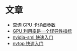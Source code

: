 # 文章

* [查询 GPU 卡详细参数](DeviceQuery.md)
* [GPU 利用率是一个误导性指标](GPU%20利用率是一个误导性指标.md)
* [nvidia-smi 快速入门](nvidia-smi.md)
* [nvtop 快速入门](nvtop.md)

